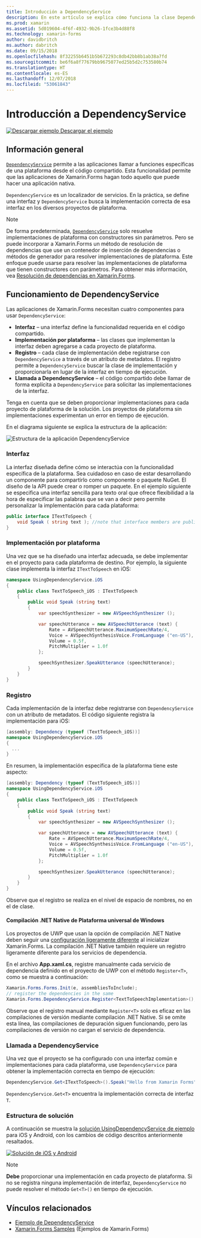 ```yaml
---
title: Introducción a DependencyService
description: En este artículo se explica cómo funciona la clase DependencyService de Xamarin.Forms para acceder a características nativas de la plataforma.
ms.prod: xamarin
ms.assetid: 5d019604-4f6f-4932-9b26-1fce3b4d88f8
ms.technology: xamarin-forms
author: davidbritch
ms.author: dabritch
ms.date: 09/15/2018
ms.openlocfilehash: 8f32255b6451b5b672293c8db42bb8b1ab38a7fd
ms.sourcegitcommit: be6f6a8f77679bb9675077ed25b5d2c753580b74
ms.translationtype: HT
ms.contentlocale: es-ES
ms.lasthandoff: 12/07/2018
ms.locfileid: "53061843"
---
```

# <a name="introduction-to-dependencyservice"></a>Introducción a DependencyService

[![Descargar ejemplo](~/media/shared/download.png) Descargar el ejemplo](https://developer.xamarin.com/samples/xamarin-forms/UsingDependencyService/)

## <a name="overview"></a>Información general

[`DependencyService`](xref:Xamarin.Forms.DependencyService) permite a las aplicaciones llamar a funciones específicas de una plataforma desde el código compartido. Esta funcionalidad permite que las aplicaciones de Xamarin.Forms hagan todo aquello que puede hacer una aplicación nativa.

`DependencyService` es un localizador de servicios. En la práctica, se define una interfaz y `DependencyService` busca la implementación correcta de esa interfaz en los diversos proyectos de plataforma.

> [!NOTE]
> De forma predeterminada, [`DependencyService`](xref:Xamarin.Forms.DependencyService) solo resuelve implementaciones de plataforma con constructores sin parámetros. Pero se puede incorporar a Xamarin.Forms un método de resolución de dependencias que use un contenedor de inserción de dependencias o métodos de generador para resolver implementaciones de plataforma. Este enfoque puede usarse para resolver las implementaciones de plataforma que tienen constructores con parámetros. Para obtener más información, vea [Resolución de dependencias en Xamarin.Forms](~/xamarin-forms/internals/dependency-resolution.md).

## <a name="how-dependencyservice-works"></a>Funcionamiento de DependencyService

Las aplicaciones de Xamarin.Forms necesitan cuatro componentes para usar `DependencyService`:

- **Interfaz** &ndash; una interfaz define la funcionalidad requerida en el código compartido.
- **Implementación por plataforma** &ndash; las clases que implementan la interfaz deben agregarse a cada proyecto de plataforma.
- **Registro** &ndash; cada clase de implementación debe registrarse con `DependencyService` a través de un atributo de metadatos. El registro permite a `DependencyService` buscar la clase de implementación y proporcionarla en lugar de la interfaz en tiempo de ejecución.
- **Llamada a DependencyService** &ndash; el código compartido debe llamar de forma explícita a `DependencyService` para solicitar las implementaciones de la interfaz.

Tenga en cuenta que se deben proporcionar implementaciones para cada proyecto de plataforma de la solución. Los proyectos de plataforma sin implementaciones experimentan un error en tiempo de ejecución.

En el diagrama siguiente se explica la estructura de la aplicación:

![](introduction-images/overview-diagram.png "Estructura de la aplicación DependencyService")

### <a name="interface"></a>Interfaz

La interfaz diseñada define cómo se interactúa con la funcionalidad específica de la plataforma. Sea cuidadoso en caso de estar desarrollando un componente para compartirlo como componente o paquete NuGet. El diseño de la API puede crear o romper un paquete. En el ejemplo siguiente se especifica una interfaz sencilla para texto oral que ofrece flexibilidad a la hora de especificar las palabras que se van a decir pero permite personalizar la implementación para cada plataforma:

```csharp
public interface ITextToSpeech {
    void Speak ( string text ); //note that interface members are public by default
}
```

### <a name="implementation-per-platform"></a>Implementación por plataforma

Una vez que se ha diseñado una interfaz adecuada, se debe implementar en el proyecto para cada plataforma de destino. Por ejemplo, la siguiente clase implementa la interfaz `ITextToSpeech` en iOS:

```csharp
namespace UsingDependencyService.iOS
{
    public class TextToSpeech_iOS : ITextToSpeech
    {
        public void Speak (string text)
        {
            var speechSynthesizer = new AVSpeechSynthesizer ();

            var speechUtterance = new AVSpeechUtterance (text) {
                Rate = AVSpeechUtterance.MaximumSpeechRate/4,
                Voice = AVSpeechSynthesisVoice.FromLanguage ("en-US"),
                Volume = 0.5f,
                PitchMultiplier = 1.0f
            };

            speechSynthesizer.SpeakUtterance (speechUtterance);
        }
    }
}
```

### <a name="registration"></a>Registro

Cada implementación de la interfaz debe registrarse con `DependencyService` con un atributo de metadatos. El código siguiente registra la implementación para iOS:

```csharp
[assembly: Dependency (typeof (TextToSpeech_iOS))]
namespace UsingDependencyService.iOS
{
  ...
}
```

En resumen, la implementación específica de la plataforma tiene este aspecto:

```csharp
[assembly: Dependency (typeof (TextToSpeech_iOS))]
namespace UsingDependencyService.iOS
{
    public class TextToSpeech_iOS : ITextToSpeech
    {
        public void Speak (string text)
        {
            var speechSynthesizer = new AVSpeechSynthesizer ();

            var speechUtterance = new AVSpeechUtterance (text) {
                Rate = AVSpeechUtterance.MaximumSpeechRate/4,
                Voice = AVSpeechSynthesisVoice.FromLanguage ("en-US"),
                Volume = 0.5f,
                PitchMultiplier = 1.0f
            };

            speechSynthesizer.SpeakUtterance (speechUtterance);
        }
    }
}
```

Observe que el registro se realiza en el nivel de espacio de nombres, no en el de clase.

#### <a name="universal-windows-platform-net-native-compilation"></a>Compilación .NET Native de Plataforma universal de Windows

Los proyectos de UWP que usan la opción de compilación .NET Native deben seguir una [configuración ligeramente diferente](~/xamarin-forms/platform/windows/installation/index.md#target-invocation-exception) al inicializar Xamarin.Forms. La compilación .NET Native también requiere un registro ligeramente diferente para los servicios de dependencia.

En el archivo **App.xaml.cs**, registre manualmente cada servicio de dependencia definido en el proyecto de UWP con el método `Register<T>`, como se muestra a continuación:

```csharp
Xamarin.Forms.Forms.Init(e, assembliesToInclude);
// register the dependencies in the same
Xamarin.Forms.DependencyService.Register<TextToSpeechImplementation>();
```

Observe que el registro manual mediante `Register<T>` solo es eficaz en las compilaciones de versión mediante compilación .NET Native. Si se omite esta línea, las compilaciones de depuración siguen funcionando, pero las compilaciones de versión no cargan el servicio de dependencia.

### <a name="call-to-dependencyservice"></a>Llamada a DependencyService

Una vez que el proyecto se ha configurado con una interfaz común e implementaciones para cada plataforma, use `DependencyService` para obtener la implementación correcta en tiempo de ejecución:

```csharp
DependencyService.Get<ITextToSpeech>().Speak("Hello from Xamarin Forms");
```

`DependencyService.Get<T>` encuentra la implementación correcta de interfaz `T`.

### <a name="solution-structure"></a>Estructura de solución

A continuación se muestra la [solución UsingDependencyService de ejemplo](https://developer.xamarin.com/samples/UsingDependencyService/) para iOS y Android, con los cambios de código descritos anteriormente resaltados.

 [![Solución de iOS y Android](introduction-images/solution-sml.png "Estructura de la solución de ejemplo DependencyService")](introduction-images/solution.png#lightbox "DependencyService Sample Solution Structure")

> [!NOTE]
> **Debe** proporcionar una implementación en cada proyecto de plataforma. Si no se registra ninguna implementación de interfaz, `DependencyService` no puede resolver el método `Get<T>()` en tiempo de ejecución.

## <a name="related-links"></a>Vínculos relacionados

- [Ejemplo de DependencyService](https://developer.xamarin.com/samples/xamarin-forms/UsingDependencyService/)
- [Xamarin.Forms Samples](https://developer.xamarin.com/samples/xamarin-forms/all/) (Ejemplos de Xamarin.Forms)

